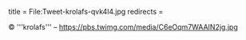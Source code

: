 title = File:Tweet-krolafs-qvk4l4.jpg
redirects =
>>>>

© '''krolafs''' – https://pbs.twimg.com/media/C6eOqm7WAAIN2jg.jpg